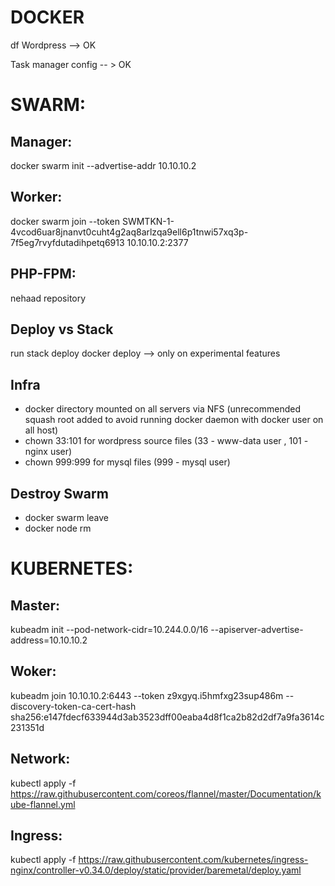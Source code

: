 # DOCKER
df
Wordpress --> OK

Task manager config -- > OK

# SWARM:

## Manager:
docker swarm init --advertise-addr 10.10.10.2

## Worker:
docker swarm join --token SWMTKN-1-4vcod6uar8jnanvt0cuht4g2aq8arlzqa9ell6p1tnwi57xq3p-7f5eg7rvyfdutadihpetq6913 10.10.10.2:2377

## PHP-FPM:
nehaad repository

## Deploy vs Stack
run stack deploy
docker deploy --> only on experimental features

## Infra 
 - docker directory mounted on all servers via NFS (unrecommended squash root added to avoid running docker daemon with docker user on all host)
 - chown 33:101 for wordpress source files (33 - www-data user , 101 - nginx user)
 - chown 999:999 for mysql files (999 - mysql user)

## Destroy Swarm
 - docker swarm leave
 - docker node rm <nodename>

# KUBERNETES:

## Master:
kubeadm init --pod-network-cidr=10.244.0.0/16 --apiserver-advertise-address=10.10.10.2

## Woker:
kubeadm join 10.10.10.2:6443 --token z9xgyq.i5hmfxg23sup486m --discovery-token-ca-cert-hash sha256:e147fdecf633944d3ab3523dff00eaba4d8f1ca2b82d2df7a9fa3614c231351d 

## Network:
kubectl apply -f https://raw.githubusercontent.com/coreos/flannel/master/Documentation/kube-flannel.yml

## Ingress:
kubectl apply -f https://raw.githubusercontent.com/kubernetes/ingress-nginx/controller-v0.34.0/deploy/static/provider/baremetal/deploy.yaml

